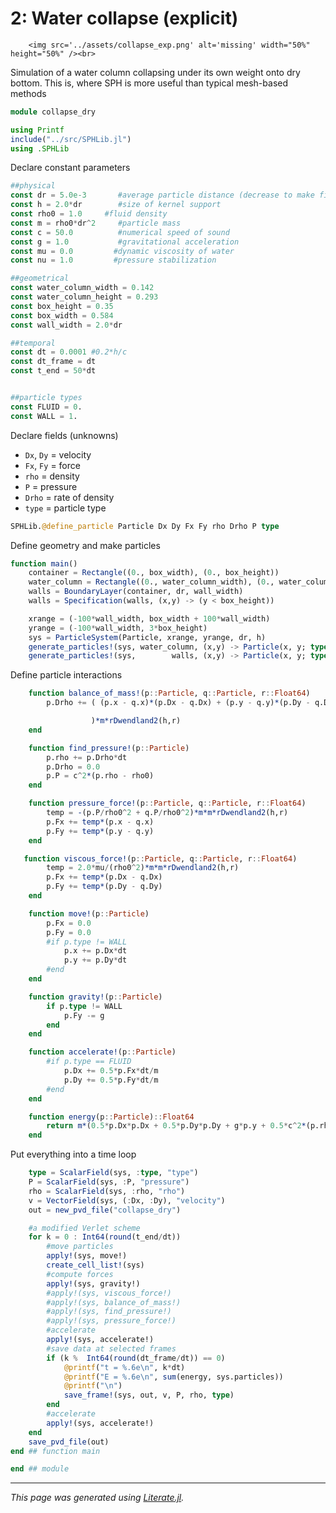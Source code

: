 # 2: Water collapse (explicit)

```@raw html
	<img src='../assets/collapse_exp.png' alt='missing' width="50%" height="50%" /><br>
```

Simulation of a water column collapsing under its own weight onto dry bottom.
This is, where SPH is more useful than typical mesh-based methods

````julia
module collapse_dry

using Printf
include("../src/SPHLib.jl")
using .SPHLib
````

Declare constant parameters

````julia
##physical
const dr = 5.0e-3       #average particle distance (decrease to make finer simulation)
const h = 2.0*dr        #size of kernel support
const rho0 = 1.0     #fluid density
const m = rho0*dr^2     #particle mass
const c = 50.0          #numerical speed of sound
const g = 1.0           #gravitational acceleration
const mu = 0.0         #dynamic viscosity of water
const nu = 1.0         #pressure stabilization

##geometrical
const water_column_width = 0.142
const water_column_height = 0.293
const box_height = 0.35
const box_width = 0.584
const wall_width = 2.0*dr

##temporal
const dt = 0.0001 #0.2*h/c
const dt_frame = dt
const t_end = 50*dt


##particle types
const FLUID = 0.
const WALL = 1.
````

Declare fields (unknowns)

* `Dx`, `Dy` = velocity
* `Fx`, `Fy` = force
* `rho` = density
* `P` = pressure
* `Drho` = rate of density
* `type` = particle type

````julia
SPHLib.@define_particle Particle Dx Dy Fx Fy rho Drho P type
````

Define geometry and make particles

````julia
function main()
	container = Rectangle((0., box_width), (0., box_height))
	water_column = Rectangle((0., water_column_width), (0., water_column_height))
	walls = BoundaryLayer(container, dr, wall_width)
	walls = Specification(walls, (x,y) -> (y < box_height))

	xrange = (-100*wall_width, box_width + 100*wall_width)
	yrange = (-100*wall_width, 3*box_height)
	sys = ParticleSystem(Particle, xrange, yrange, dr, h)
	generate_particles!(sys, water_column, (x,y) -> Particle(x, y; type = FLUID, rho = rho0))
	generate_particles!(sys, 		walls, (x,y) -> Particle(x, y; type =  WALL, rho = rho0))
````

Define particle interactions

````julia
	function balance_of_mass!(p::Particle, q::Particle, r::Float64)
        p.Drho += ( (p.x - q.x)*(p.Dx - q.Dx) + (p.y - q.y)*(p.Dy - q.Dy) #divergence of velocity
````

````julia
				  )*m*rDwendland2(h,r)
	end

	function find_pressure!(p::Particle)
		p.rho += p.Drho*dt
		p.Drho = 0.0
		p.P = c^2*(p.rho - rho0)
	end

	function pressure_force!(p::Particle, q::Particle, r::Float64)
		temp = -(p.P/rho0^2 + q.P/rho0^2)*m*m*rDwendland2(h,r)
		p.Fx += temp*(p.x - q.x)
		p.Fy += temp*(p.y - q.y)
	end

   function viscous_force!(p::Particle, q::Particle, r::Float64)
        temp = 2.0*mu/(rho0^2)*m*m*rDwendland2(h,r)
        p.Fx += temp*(p.Dx - q.Dx)
		p.Fy += temp*(p.Dy - q.Dy)
	end

	function move!(p::Particle)
		p.Fx = 0.0
		p.Fy = 0.0
        #if p.type != WALL
            p.x += p.Dx*dt
            p.y += p.Dy*dt
        #end
	end

	function gravity!(p::Particle)
		if p.type != WALL
			p.Fy -= g
		end
	end

	function accelerate!(p::Particle)
        #if p.type == FLUID
            p.Dx += 0.5*p.Fx*dt/m
            p.Dy += 0.5*p.Fy*dt/m
        #end
    end

	function energy(p::Particle)::Float64
		return m*(0.5*p.Dx*p.Dx + 0.5*p.Dy*p.Dy + g*p.y + 0.5*c^2*(p.rho - rho0)^2/(2*rho0^2))
	end
````

Put everything into a time loop

````julia
	type = ScalarField(sys, :type, "type")
	P = ScalarField(sys, :P, "pressure")
	rho = ScalarField(sys, :rho, "rho")
	v = VectorField(sys, (:Dx, :Dy), "velocity")
	out = new_pvd_file("collapse_dry")

    #a modified Verlet scheme
	for k = 0 : Int64(round(t_end/dt))
        #move particles
        apply!(sys, move!)
        create_cell_list!(sys)
        #compute forces
		apply!(sys, gravity!)
        #apply!(sys, viscous_force!)
		#apply!(sys, balance_of_mass!)
		#apply!(sys, find_pressure!)
		#apply!(sys, pressure_force!)
        #accelerate
        apply!(sys, accelerate!)
        #save data at selected frames
        if (k %  Int64(round(dt_frame/dt)) == 0)
            @printf("t = %.6e\n", k*dt)
			@printf("E = %.6e\n", sum(energy, sys.particles))
			@printf("\n")
            save_frame!(sys, out, v, P, rho, type)
        end
        #accelerate
		apply!(sys, accelerate!)
	end
	save_pvd_file(out)
end ## function main

end ## module
````

---

*This page was generated using [Literate.jl](https://github.com/fredrikekre/Literate.jl).*

